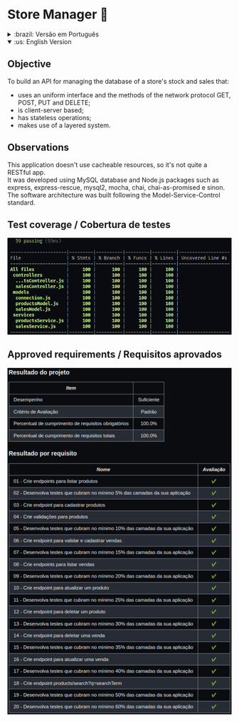 # Store Manager :department_store:

<details> 
<summary>:brazil: Versão em Português</summary>

## Objetivo

Construir uma API para gerenciar o banco de dados de estoque e vendas de uma loja que:

- usa uma interface uniforme e os métodos do protocolo de rede GET, POST, PUT e DELETE;
- é baseada em cliente-servidor;
- tem operações sem estado;
- faz uso de um sistema em camadas.

## Observações

Essa aplicação não usa recursos armazenáveis em cache, então ainda não é bem um app RESTful. <br />
Ela foi desenvolvida utilizando o banco de dados MySQL e pacotes Node.js como express, express-rescue, mysql2, mocha, chai, chai-as-promised e sinon. <br />
A arquitetura de software foi construida usando o padrão Model-Service-Control.

</details>

<details open> 
<summary>:us: English Version</summary>

## Objective

To build an API for managing the database of a store's stock and sales that:

- uses an uniform interface and the methods of the network protocol GET, POST, PUT and DELETE;
- is client-server based;
- has stateless operations;
- makes use of a layered system.
  <br />

## Observations

This application doesn't use cacheable resources, so it's not quite a RESTful app. <br />
It was developed using MySQL database and Node.js packages such as express, express-rescue, mysql2, mocha, chai, chai-as-promised e sinon. <br />
The software architecture was built following the Model-Service-Control standard.

</details>

## Test coverage / Cobertura de testes

![testcoverage](./readme/test-coverage-ss.png)

## Approved requirements / Requisitos aprovados

![approvedrequirements](./readme/approved-requirements-ss.png)
